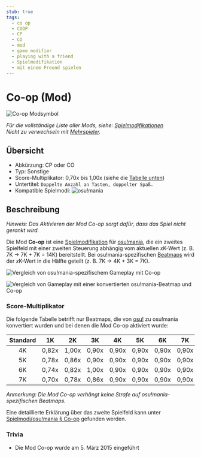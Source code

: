 ```yaml
---
stub: true
tags:
  - co op
  - COOP
  - CP
  - CO
  - mod
  - game modifier
  - playing with a friend
  - Spielmodifikation
  - mit einem Freund spielen
---
```


# Co-op (Mod)

![Co-op Modsymbol](/wiki/shared/mods/CP.png "Co-op (CO) Modsymbol")

*Für die vollständige Liste aller Mods, siehe: [Spielmodifikationen](/wiki/Gameplay/Game_modifier)*\
*Nicht zu verwechseln mit [Mehrspieler](/wiki/Client/Interface/Multiplayer).*

## Übersicht

- Abkürzung: CP oder CO
- Typ: Sonstige
- Score-Multiplikator: 0,70x bis 1,00x (siehe die [Tabelle unten](#score-multiplikator))
- Untertitel: `Doppelte Anzahl an Tasten, doppelter Spaß.`
- Kompatible Spielmodi: ![][osu!mania]

## Beschreibung

*Hinweis: Das Aktivieren der Mod Co-op sorgt dafür, dass das Spiel nicht gerankt wird.*

Die Mod **Co-op** ist eine [Spielmodifikation](/wiki/Gameplay/Game_modifier) für [osu!mania](/wiki/Game_mode/osu!mania), die ein zweites Spielfeld mit einer zweiten Steuerung abhängig vom aktuellen *x*K-Wert (z. B. 7K -> 7K + 7K = 14K) bereitstellt. Bei osu!mania-spezifischen [Beatmaps](/wiki/Beatmap) wird der *x*K-Wert in die Hälfte geteilt (z. B. 7K -> 4K + 3K = 7K).

![Vergleich von osu!mania-spezifischem Gameplay mit Co-op](img/CP-comparison-mania-specific-beatmap.jpg "Vergleich zwischen einem normalen Spiel (links) und einem Spiel, bei dem die Mod Co-op aktiviert wurde (rechts), auf einer osu!mania-spezifischen Beatmap")

![Vergleich von Gameplay mit einer konvertierten osu!mania-Beatmap und Co-op](img/CP-comparison-converted-beatmap.jpg "Vergleich zwischen einem normalen Spiel (links) und einem Spiel, bei dem die Mod Co-op aktiviert wurde (rechts), auf einer konvertierten osu!mania-Beatmap")

### Score-Multiplikator

Die folgende Tabelle betrifft nur Beatmaps, die von [osu!](/wiki/Game_mode/osu!) zu osu!mania konvertiert wurden und bei denen die Mod Co-op aktiviert wurde:

| Standard | 1K | 2K | 3K | 4K | 5K | 6K | 7K | 8K | 9K |
| :-: | :-: | :-: | :-: | :-: | :-: | :-: | :-: | :-: | :-: |
| 4K | 0,82x | 1,00x | 0,90x | 0,90x | 0,90x | 0,90x | 0,90x | 0,90x | 0,90x |
| 5K | 0,78x | 0,86x | 0,90x | 0,90x | 0,90x | 0,90x | 0,90x | 0,90x | 0,90x |
| 6K | 0,74x | 0,82x | 1,00x | 0,90x | 0,90x | 0,90x | 0,90x | 0,90x | 0,90x |
| 7K | 0,70x | 0,78x | 0,86x | 0,90x | 0,90x | 0,90x | 0,90x | 0,90x | 0,90x |

*Anmerkung: Die Mod Co-op verhängt keine Strafe auf osu!mania-spezifischen Beatmaps.*

Eine detaillierte Erklärung über das zweite Spielfeld kann unter [Spielmodi/osu!mania § Co-op](/wiki/Game_mode/osu!mania#co-op) gefunden werden.

### Trivia

- Die Mod Co-op wurde am 5. März 2015 eingeführt

[osu!mania]: /wiki/shared/mode/mania.png "osu!mania"

